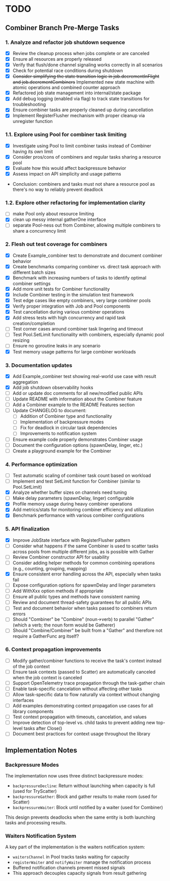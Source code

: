 # TODO

## Combiner Branch Pre-Merge Tasks

### 1. Analyze and refactor job shutdown sequence
- [x] Review the cleanup process when jobs complete or are canceled
- [x] Ensure all resources are properly released
- [x] Verify that flush/done channel signaling works correctly in all scenarios
- [x] Check for potential race conditions during shutdown
- [x] ~~Consider simplifying the state transition logic in job.decrementInFlight and job.decrementCombiners~~ Implemented new state machine with atomic operations and combined counter approach
- [x] Refactored job state management into internal/state package
- [x] Add debug logging (enabled via flag) to track state transitions for troubleshooting
- [x] Ensure combiner tasks are properly cleaned up during cancellation 
- [x] Implement RegisterFlusher mechanism with proper cleanup via unregister function

### 1.1. Explore using Pool for combiner task limiting
- [x] Investigate using Pool to limit combiner tasks instead of Combiner having its own limit
- [x] Consider pros/cons of combiners and regular tasks sharing a resource pool
- [x] Evaluate how this would affect backpressure behavior
- [x] Assess impact on API simplicity and usage patterns
- Conclusion: combiners and tasks must not share a resource pool as there's no way to reliably prevent deadlock

### 1.2. Explore other refactoring for implementation clarity 
- [ ] make Pool only about resource limiting
- [x] clean up messy internal gatherOne interface
- [ ] separate Pool-ness out from Combiner, allowing multiple combiners to share a concurrency limit

### 2. Flesh out test coverage for combiners
- [x] Create Example_combiner test to demonstrate and document combiner behavior
- [x] Create benchmarks comparing combiner vs. direct task approach with different batch sizes
- [x] Benchmark with increasing numbers of tasks to identify optimal combiner settings
- [x] Add more unit tests for Combiner functionality
- [x] Include Combiner testing in the simulation test framework
- [x] Test edge cases like empty combiners, very large combiner pools
- [x] Verify proper integration with Job and Pool components
- [x] Test cancellation during various combiner operations
- [x] Add stress tests with high concurrency and rapid task creation/completion
- [ ] Test corner cases around combiner task lingering and timeout
- [ ] Test Pool.SetLimit functionality with combiners, especially dynamic pool resizing
- [ ] Ensure no goroutine leaks in any scenario
- [x] Test memory usage patterns for large combiner workloads

### 3. Documentation updates
- [x] Add Example_combiner test showing real-world use case with result aggregation
- [x] Add job shutdown observability hooks
- [ ] Add or update doc comments for all new/modified public APIs
- [ ] Update README with information about the Combiner feature
- [ ] Add a Combiner example to the README Features section
- [ ] Update CHANGELOG to document:
  - [ ] Addition of Combiner type and functionality
  - [ ] Implementation of backpressure modes
  - [ ] Fix for deadlock in circular task dependencies
  - [ ] Improvements to notification system
- [ ] Ensure example code properly demonstrates Combiner usage
- [ ] Document the configuration options (spawnDelay, linger, etc.)
- [ ] Create a playground example for the Combiner

### 4. Performance optimization
- [ ] Test automatic scaling of combiner task count based on workload
- [ ] Implement and test SetLimit function for Combiner (similar to Pool.SetLimit)
- [x] Analyze whether buffer sizes on channels need tuning
- [ ] Make delay parameters (spawnDelay, linger) configurable
- [x] Profile memory usage during heavy combiner operations
- [x] Add metrics/stats for monitoring combiner efficiency and utilization
- [x] Benchmark performance with various combiner configurations

### 5. API finalization
- [x] Improve JobState interface with RegisterFlusher pattern
- [ ] Consider what happens if the same Combiner is used to scatter tasks across pools from multiple different jobs, as is possible with Gather
- [ ] Review Combiner constructor API for usability 
- [ ] Consider adding helper methods for common combining operations (e.g., counting, grouping, mapping)
- [x] Ensure consistent error handling across the API, especially when tasks fail
- [ ] Expose configuration options for spawnDelay and linger parameters
- [ ] Add WithXxx option methods if appropriate
- [ ] Ensure all public types and methods have consistent naming
- [ ] Review and document thread-safety guarantees for all public APIs
- [ ] Test and document behavior when tasks passed to combiners return errors
- [ ] Should "Combiner" be "Combine" (noun->verb) to parallel "Gather" (which a verb; the noun form would be Gatherer) 
- [ ] Should "Combine/Combiner" be built from a "Gather" and therefore not require a GatherFunc arg itself?

### 6. Context propagation improvements
- [ ] Modify gather/combiner functions to receive the task's context instead of the job context
- [ ] Ensure task contexts (passed to Scatter) are automatically canceled when the job context is canceled
- [ ] Support OpenTelemetry trace propagation through the task-gather chain
- [ ] Enable task-specific cancelation without affecting other tasks
- [ ] Allow task-specific data to flow naturally via context without changing interfaces
- [ ] Add examples demonstrating context propagation use cases for all library components
- [ ] Test context propagation with timeouts, cancelation, and values
- [ ] Improve detection of top-level vs. child tasks to prevent adding new top-level tasks after Close()
- [ ] Document best practices for context usage throughout the library

## Implementation Notes

### Backpressure Modes
The implementation now uses three distinct backpressure modes:
- `backpressureDecline`: Return without launching when capacity is full (used for TryScatter)
- `backpressureGather`: Block and gather results to make room (used for Scatter)
- `backpressureWaiter`: Block until notified by a waiter (used for Combiner)

This design prevents deadlocks when the same entity is both launching tasks and processing results.

### Waiters Notification System
A key part of the implementation is the waiters notification system:
- `waitersChannel` in Pool tracks tasks waiting for capacity
- `registerWaiter` and `notifyWaiter` manage the notification process
- Buffered notification channels prevent missed signals
- This approach decouples capacity signals from result gathering
